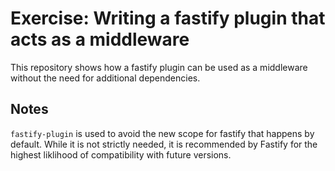 # Exercise: Writing a fastify plugin that acts as a middleware

This repository shows how a fastify plugin can be used as a middleware
without the need for additional dependencies.

## Notes

`fastify-plugin` is used to avoid the new scope for fastify that happens
by default. While it is not strictly needed, it is recommended by
Fastify for the highest liklihood of compatibility with future versions.
